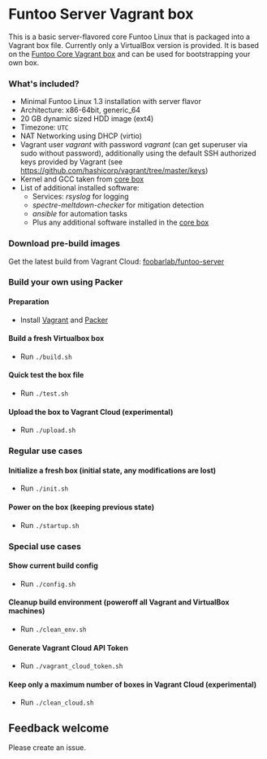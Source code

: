# Funtoo Server Vagrant box

This is a basic server-flavored core Funtoo Linux that is packaged into a Vagrant box file. Currently only a VirtualBox version is provided.
It is based on the [Funtoo Core Vagrant box](https://github.com/foobarlab/funtoo-core-packer) and can be used for bootstrapping your own box.

### What's included?

 - Minimal Funtoo Linux 1.3 installation with server flavor
 - Architecture: x86-64bit, generic_64
 - 20 GB dynamic sized HDD image (ext4)
 - Timezone: ```UTC```
 - NAT Networking using DHCP (virtio)
 - Vagrant user *vagrant* with password *vagrant* (can get superuser via sudo without password), additionally using the default SSH authorized keys provided by Vagrant (see https://github.com/hashicorp/vagrant/tree/master/keys) 
 - Kernel and GCC taken from [core box](https://github.com/foobarlab/funtoo-core-packer)
 - List of additional installed software:
    - Services: *rsyslog* for logging
    - *spectre-meltdown-checker* for mitigation detection
    - *ansible* for automation tasks
    - Plus any additional software installed in the [core box](https://github.com/foobarlab/funtoo-core-packer)

### Download pre-build images

Get the latest build from Vagrant Cloud: [foobarlab/funtoo-server](https://app.vagrantup.com/foobarlab/boxes/funtoo-server)

### Build your own using Packer

#### Preparation

 - Install [Vagrant](https://www.vagrantup.com/) and [Packer](https://www.packer.io/)

#### Build a fresh Virtualbox box

 - Run ```./build.sh```

#### Quick test the box file

 - Run ```./test.sh```

#### Upload the box to Vagrant Cloud (experimental)

 - Run ```./upload.sh```

### Regular use cases

#### Initialize a fresh box (initial state, any modifications are lost)

 - Run ```./init.sh```

#### Power on the box (keeping previous state) 

 - Run ```./startup.sh```

### Special use cases

#### Show current build config

 - Run ```./config.sh```

#### Cleanup build environment (poweroff all Vagrant and VirtualBox machines)

 - Run ```./clean_env.sh```

#### Generate Vagrant Cloud API Token

 - Run ```./vagrant_cloud_token.sh```

#### Keep only a maximum number of boxes in Vagrant Cloud (experimental)

 - Run ```./clean_cloud.sh```

## Feedback welcome

Please create an issue.
